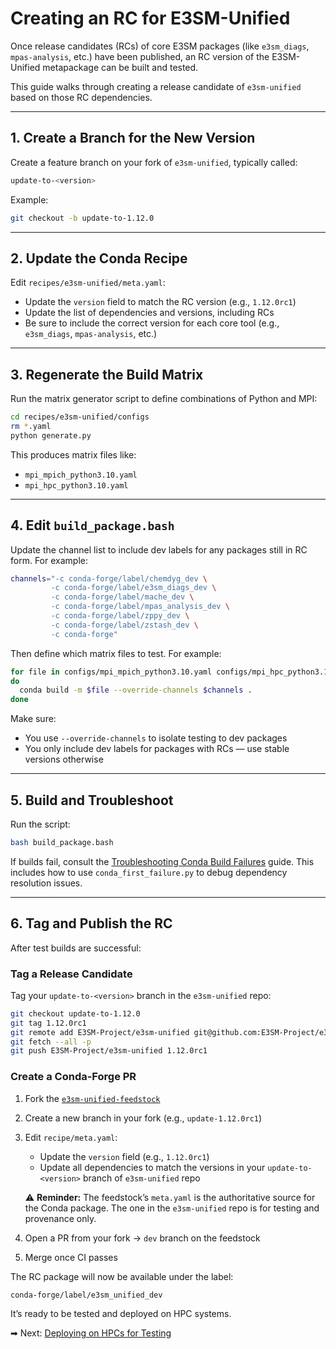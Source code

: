 # Creating an RC for E3SM-Unified

Once release candidates (RCs) of core E3SM packages (like `e3sm_diags`,
`mpas-analysis`, etc.) have been published, an RC version of the E3SM-Unified
metapackage can be built and tested.

This guide walks through creating a release candidate of `e3sm-unified` based
on those RC dependencies.

---

## 1. Create a Branch for the New Version

Create a feature branch on your fork of `e3sm-unified`, typically called:

```bash
update-to-<version>
```

Example:

```bash
git checkout -b update-to-1.12.0
```

---

## 2. Update the Conda Recipe

Edit `recipes/e3sm-unified/meta.yaml`:

* Update the `version` field to match the RC version (e.g., `1.12.0rc1`)
* Update the list of dependencies and versions, including RCs
* Be sure to include the correct version for each core tool (e.g.,
  `e3sm_diags`, `mpas-analysis`, etc.)

---

## 3. Regenerate the Build Matrix

Run the matrix generator script to define combinations of Python and MPI:

```bash
cd recipes/e3sm-unified/configs
rm *.yaml
python generate.py
```

This produces matrix files like:

* `mpi_mpich_python3.10.yaml`
* `mpi_hpc_python3.10.yaml`

---

## 4. Edit `build_package.bash`

Update the channel list to include dev labels for any packages still in RC
form. For example:

```bash
channels="-c conda-forge/label/chemdyg_dev \
         -c conda-forge/label/e3sm_diags_dev \
         -c conda-forge/label/mache_dev \
         -c conda-forge/label/mpas_analysis_dev \
         -c conda-forge/label/zppy_dev \
         -c conda-forge/label/zstash_dev \
         -c conda-forge"
```

Then define which matrix files to test. For example:

```bash
for file in configs/mpi_mpich_python3.10.yaml configs/mpi_hpc_python3.10.yaml
do
  conda build -m $file --override-channels $channels .
done
```

Make sure:

* You use `--override-channels` to isolate testing to dev packages
* You only include dev labels for packages with RCs — use stable versions
  otherwise

---

## 5. Build and Troubleshoot

Run the script:

```bash
bash build_package.bash
```

If builds fail, consult the
[Troubleshooting Conda Build Failures](rc-troubleshooting.md) guide.
This includes how to use `conda_first_failure.py` to debug dependency
resolution issues.

---

## 6. Tag and Publish the RC

After test builds are successful:

### Tag a Release Candidate

Tag your `update-to-<version>` branch in the `e3sm-unified` repo:

```bash
git checkout update-to-1.12.0
git tag 1.12.0rc1
git remote add E3SM-Project/e3sm-unified git@github.com:E3SM-Project/e3sm-unified.git
git fetch --all -p
git push E3SM-Project/e3sm-unified 1.12.0rc1
```

### Create a Conda-Forge PR

1. Fork the [`e3sm-unified-feedstock`](https://github.com/conda-forge/e3sm-unified-feedstock)

2. Create a new branch in your fork (e.g., `update-1.12.0rc1`)

3. Edit `recipe/meta.yaml`:

   * Update the `version` field (e.g., `1.12.0rc1`)
   * Update all dependencies to match the versions in your
     `update-to-<version>` branch of `e3sm-unified` repo

   ⚠️ **Reminder:** The feedstock’s `meta.yaml` is the authoritative source
   for the Conda package. The one in the `e3sm-unified` repo is for testing
   and provenance only.

4. Open a PR from your fork → `dev` branch on the feedstock

5. Merge once CI passes

The RC package will now be available under the label:

```
conda-forge/label/e3sm_unified_dev
```

It’s ready to be tested and deployed on HPC systems.

➡ Next: [Deploying on HPCs for Testing](../testing/deploying-on-hpcs.md)
